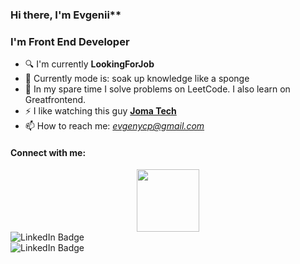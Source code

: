 ### Hi there, I'm Evgenii**

### I'm Front End Developer

- 🔍 I'm currently **LookingForJob**
- 🌱 Currently mode is: soak up knowledge like a sponge
- 📖 In my spare time I solve problems on LeetCode. I also learn on Greatfrontend.
- ⚡ I like watching this guy **[Joma Tech](https://www.youtube.com/c/JomaOppa)**
- 📫 How to reach me: _[evgenycp@gmail.com]()_
#### Connect with me: 

<div id="header" align="center">
  <img src="https://media4.giphy.com/media/zhYSVCirREeIZtONCI/giphy.gif?cid=ecf05e47hoqrmrrx4ulzclk8nsoel54iwdagbudhayckcor9&ep=v1_stickers_search&rid=giphy.gif&ct=s" width="100"/>
</div>
<div id="badges">
  <img src="https://img.shields.io/badge/LinkedIn-blue?style=for-the-badge&logo=linkedin&logoColor=white" alt="LinkedIn Badge"/>
</div>
<div id="badges">
  <img src="https://www.codewars.com/users/Evgeny94/badges/large" alt="LinkedIn Badge"/>
</div>

